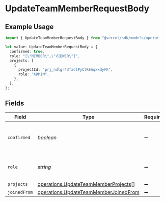 # UpdateTeamMemberRequestBody

## Example Usage

```typescript
import { UpdateTeamMemberRequestBody } from "@vercel/sdk/models/operations";

let value: UpdateTeamMemberRequestBody = {
  confirmed: true,
  role: "[\"MEMBER\",\"VIEWER\"]",
  projects: [
    {
      projectId: "prj_ndlgr43fadlPyCtREAqxxdyFK",
      role: "ADMIN",
    },
  ],
};
```

## Fields

| Field                                                                                          | Type                                                                                           | Required                                                                                       | Description                                                                                    | Example                                                                                        |
| ---------------------------------------------------------------------------------------------- | ---------------------------------------------------------------------------------------------- | ---------------------------------------------------------------------------------------------- | ---------------------------------------------------------------------------------------------- | ---------------------------------------------------------------------------------------------- |
| `confirmed`                                                                                    | *boolean*                                                                                      | :heavy_minus_sign:                                                                             | Accept a user who requested access to the team.                                                | true                                                                                           |
| `role`                                                                                         | *string*                                                                                       | :heavy_minus_sign:                                                                             | The role in the team of the member.                                                            | [<br/>"MEMBER",<br/>"VIEWER"<br/>]                                                             |
| `projects`                                                                                     | [operations.UpdateTeamMemberProjects](../../models/operations/updateteammemberprojects.md)[]   | :heavy_minus_sign:                                                                             | N/A                                                                                            |                                                                                                |
| `joinedFrom`                                                                                   | [operations.UpdateTeamMemberJoinedFrom](../../models/operations/updateteammemberjoinedfrom.md) | :heavy_minus_sign:                                                                             | N/A                                                                                            |                                                                                                |